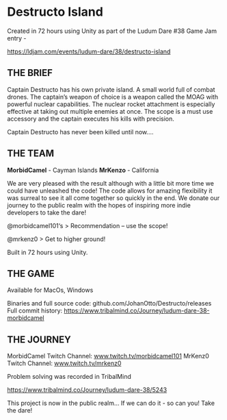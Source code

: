 # Destructo Island
Created in 72 hours using Unity as part of the Ludum Dare #38 Game Jam entry - 

https://ldjam.com/events/ludum-dare/38/destructo-island


## THE BRIEF

Captain Destructo has his own private island. A small world full of combat drones. The captain’s weapon of choice is a weapon called the MOAG with powerful nuclear capabilities. The nuclear rocket attachment is especially effective at taking out multiple enemies at once. The scope is a must use accessory and the captain executes his kills with precision.

Captain Destructo has never been killed until now….

## THE TEAM

**MorbidCamel** - Cayman Islands 
**MrKenzo** - California

We are very pleased with the result although with a little bit more time we could have unleashed the code! The code allows for amazing flexibility it was surreal to see it all come together so quickly in the end. We donate our journey to the public realm with the hopes of inspiring more indie developers to take the dare!

@morbidcamel101‘s > Recommendation – use the scope!

@mrkenz0 > Get to higher ground!

Built in 72 hours using Unity.

## THE GAME

Available for MacOs, Windows

Binaries and full source code: github.com/JohanOtto/Destructo/releases
Full commit history: https://www.tribalmind.co/Journey/ludum-dare-38-morbidcamel

## THE JOURNEY

MorbidCamel Twitch Channel: www.twitch.tv/morbidcamel101 
MrKenz0 Twitch Channel: www.twitch.tv/mrkenz0

Problem solving was recorded in TribalMind

https://www.tribalmind.co/Journey/ludum-dare-38/5243

This project is now in the public realm… If we can do it - so can you! Take the dare!
